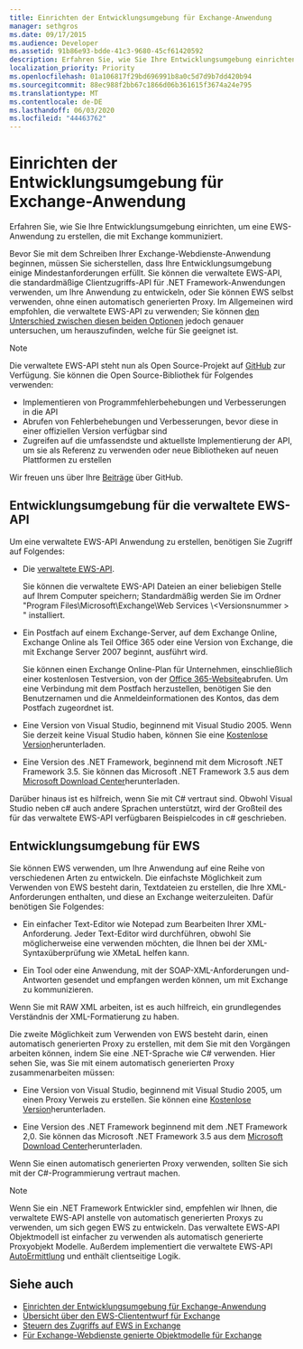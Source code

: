 ```yaml
---
title: Einrichten der Entwicklungsumgebung für Exchange-Anwendung
manager: sethgros
ms.date: 09/17/2015
ms.audience: Developer
ms.assetid: 91b86e93-bdde-41c3-9680-45cf61420592
description: Erfahren Sie, wie Sie Ihre Entwicklungsumgebung einrichten, um eine EWS-Anwendung zu erstellen, die mit Exchange kommuniziert.
localization_priority: Priority
ms.openlocfilehash: 01a106817f29bd696991b8a0c5d7d9b7dd420b94
ms.sourcegitcommit: 88ec988f2bb67c1866d06b361615f3674a24e795
ms.translationtype: MT
ms.contentlocale: de-DE
ms.lasthandoff: 06/03/2020
ms.locfileid: "44463762"
---
```

# <a name="setting-up-your-exchange-application-development-environment"></a>Einrichten der Entwicklungsumgebung für Exchange-Anwendung

Erfahren Sie, wie Sie Ihre Entwicklungsumgebung einrichten, um eine EWS-Anwendung zu erstellen, die mit Exchange kommuniziert.
  
Bevor Sie mit dem Schreiben Ihrer Exchange-Webdienste-Anwendung beginnen, müssen Sie sicherstellen, dass Ihre Entwicklungsumgebung einige Mindestanforderungen erfüllt. Sie können die verwaltete EWS-API, die standardmäßige Clientzugriffs-API für .NET Framework-Anwendungen verwenden, um Ihre Anwendung zu entwickeln, oder Sie können EWS selbst verwenden, ohne einen automatisch generierten Proxy. Im Allgemeinen wird empfohlen, die verwaltete EWS-API zu verwenden; Sie können [den Unterschied zwischen diesen beiden Optionen](ews-client-design-overview-for-exchange.md) jedoch genauer untersuchen, um herauszufinden, welche für Sie geeignet ist. 
  
> [!NOTE]
> Die verwaltete EWS-API steht nun als Open Source-Projekt auf [GitHub](https://github.com/officedev/ews-managed-api) zur Verfügung. Sie können die Open Source-Bibliothek für Folgendes verwenden: 
> - Implementieren von Programmfehlerbehebungen und Verbesserungen in die API 
> - Abrufen von Fehlerbehebungen und Verbesserungen, bevor diese in einer offiziellen Version verfügbar sind 
> - Zugreifen auf die umfassendste und aktuellste Implementierung der API, um sie als Referenz zu verwenden oder neue Bibliotheken auf neuen Plattformen zu erstellen
> 
>  Wir freuen uns über Ihre [Beiträge](https://github.com/OfficeDev/ews-managed-api/blob/master/CONTRIBUTING.md) über GitHub. 
  
## <a name="development-environment-for-the-ews-managed-api"></a>Entwicklungsumgebung für die verwaltete EWS-API
<a name="bk_EWSMA"> </a>

Um eine verwaltete EWS-API Anwendung zu erstellen, benötigen Sie Zugriff auf Folgendes:
  
- Die [verwaltete EWS-API](https://aka.ms/ews-managed-api-readme). 
    
    Sie können die verwaltete EWS-API Dateien an einer beliebigen Stelle auf Ihrem Computer speichern; Standardmäßig werden Sie im Ordner "Program Files\Microsoft\Exchange\Web Services \\<Versionsnummer \> " installiert.
    
- Ein Postfach auf einem Exchange-Server, auf dem Exchange Online, Exchange Online als Teil Office 365 oder eine Version von Exchange, die mit Exchange Server 2007 beginnt, ausführt wird. 
    
    Sie können einen Exchange Online-Plan für Unternehmen, einschließlich einer kostenlosen Testversion, von der [Office 365-Website](https://office.microsoft.com/business/compare-office-365-for-business-plans-FX102918419.aspx#fbid=1tsGNIE7e3a)abrufen. Um eine Verbindung mit dem Postfach herzustellen, benötigen Sie den Benutzernamen und die Anmeldeinformationen des Kontos, das dem Postfach zugeordnet ist.

    
- Eine Version von Visual Studio, beginnend mit Visual Studio 2005. Wenn Sie derzeit keine Visual Studio haben, können Sie eine [﻿Kostenlose Version](https://visualstudio.microsoft.com/)herunterladen.
    
- Eine Version des .NET Framework, beginnend mit dem Microsoft .NET Framework 3.5. Sie können das Microsoft .NET Framework 3.5 aus dem [Microsoft Download Center](https://go.microsoft.com/fwlink/?LinkId=191777)herunterladen.
    
Darüber hinaus ist es hilfreich, wenn Sie mit C# vertraut sind. Obwohl Visual Studio neben c# auch andere Sprachen unterstützt, wird der Großteil des für das verwaltete EWS-API verfügbaren Beispielcodes in c# geschrieben.
  
## <a name="development-environment-for-ews"></a>Entwicklungsumgebung für EWS
<a name="bk_EWS"> </a>

Sie können EWS verwenden, um Ihre Anwendung auf eine Reihe von verschiedenen Arten zu entwickeln. Die einfachste Möglichkeit zum Verwenden von EWS besteht darin, Textdateien zu erstellen, die Ihre XML-Anforderungen enthalten, und diese an Exchange weiterzuleiten. Dafür benötigen Sie Folgendes: 
  
- Ein einfacher Text-Editor wie Notepad zum Bearbeiten Ihrer XML-Anforderung. Jeder Text-Editor wird durchführen, obwohl Sie möglicherweise eine verwenden möchten, die Ihnen bei der XML-Syntaxüberprüfung wie XMetaL helfen kann.
    
- Ein Tool oder eine Anwendung, mit der SOAP-XML-Anforderungen und-Antworten gesendet und empfangen werden können, um mit Exchange zu kommunizieren.
    
Wenn Sie mit RAW XML arbeiten, ist es auch hilfreich, ein grundlegendes Verständnis der XML-Formatierung zu haben.
  
Die zweite Möglichkeit zum Verwenden von EWS besteht darin, einen automatisch generierten Proxy zu erstellen, mit dem Sie mit den Vorgängen arbeiten können, indem Sie eine .NET-Sprache wie C# verwenden. Hier sehen Sie, was Sie mit einem automatisch generierten Proxy zusammenarbeiten müssen:
  
- Eine Version von Visual Studio, beginnend mit Visual Studio 2005, um einen Proxy Verweis zu erstellen. Sie können eine [﻿Kostenlose Version](https://visualstudio.microsoft.com/)herunterladen.
    
- Eine Version des .NET Framework beginnend mit dem .NET Framework 2,0. Sie können das Microsoft .NET Framework 3.5 aus dem [Microsoft Download Center](https://go.microsoft.com/fwlink/?LinkId=191777)herunterladen.
    
Wenn Sie einen automatisch generierten Proxy verwenden, sollten Sie sich mit der C#-Programmierung vertraut machen.
  
> [!NOTE]
> Wenn Sie ein .NET Framework Entwickler sind, empfehlen wir Ihnen, die verwaltete EWS-API anstelle von automatisch generierten Proxys zu verwenden, um sich gegen EWS zu entwickeln. Das verwaltete EWS-API Objektmodell ist einfacher zu verwenden als automatisch generierte Proxyobjekt Modelle. Außerdem implementiert die verwaltete EWS-API [AutoErmittlung](autodiscover-for-exchange.md) und enthält clientseitige Logik. 
  
## <a name="see-also"></a>Siehe auch

- [Einrichten der Entwicklungsumgebung für Exchange-Anwendung](setting-up-your-exchange-application-development-environment.md)   
- [Übersicht über den EWS-Cliententwurf für Exchange](ews-client-design-overview-for-exchange.md)  
- [Steuern des Zugriffs auf EWS in Exchange](how-to-control-access-to-ews-in-exchange.md)  
- [Für Exchange-Webdienste genierte Objektmodelle für Exchange](https://msdn.microsoft.com/library/jj190899)
    